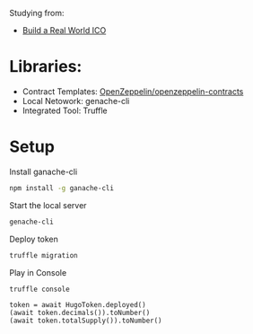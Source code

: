 
Studying from:

- [Build a Real World ICO](https://www.youtube.com/watch?v=2IqsgSyA8BQ&list=PLS5SEs8ZftgULF-lbxy-is9x_7mTMHFIN)


# Libraries:
- Contract Templates: [OpenZeppelin/openzeppelin-contracts](https://github.com/OpenZeppelin/openzeppelin-contracts)
- Local Netowork: genache-cli
- Integrated Tool: Truffle

# Setup

Install ganache-cli
``` bash
npm install -g ganache-cli
```

Start the local server
``` bash
genache-cli
```

Deploy token
``` bash
truffle migration
```

Play in Console

``` bash
truffle console
```

```
token = await HugoToken.deployed()
(await token.decimals()).toNumber()
(await token.totalSupply()).toNumber()
```

